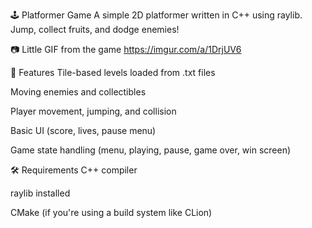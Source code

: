 🕹️ Platformer Game
A simple 2D platformer written in C++ using raylib. Jump, collect fruits, and dodge enemies!

📷 Little GIF from the game
https://imgur.com/a/1DrjUV6

🚀 Features
Tile-based levels loaded from .txt files

Moving enemies and collectibles

Player movement, jumping, and collision

Basic UI (score, lives, pause menu)

Game state handling (menu, playing, pause, game over, win screen)

🛠️ Requirements
C++ compiler

raylib installed

CMake (if you're using a build system like CLion)
